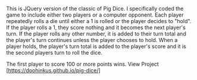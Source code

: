 This is JQuery version of the classic of Pig Dice.  I specifically coded the game to include either two players or a computer opponent. 
Each player repeatedly rolls a die until either a 1 is rolled or the player decides to "hold". If the player rolls a 1, they score nothing and it becomes the next player's turn. If the player rolls any other number, it is added to their turn total and the player's turn continues unless the player chooses to hold. When a player holds, the player's turn total is added to the player's score and it is the second players turn to roll the dice. 

The first player to score 100 or more points wins. View Project [https://doohinkus.github.io/pig-dice/]
